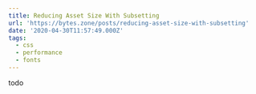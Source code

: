```yaml
---
title: Reducing Asset Size With Subsetting
url: 'https://bytes.zone/posts/reducing-asset-size-with-subsetting'
date: '2020-04-30T11:57:49.000Z'
tags:
  - css
  - performance
  - fonts
---
```

todo
